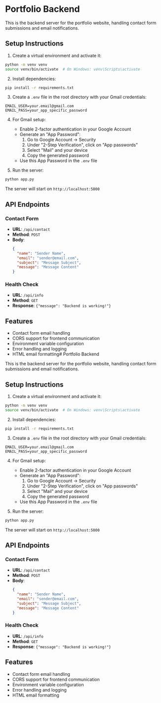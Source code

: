 # Portfolio Backend

This is the backend server for the portfolio website, handling contact form submissions and email notifications.

## Setup Instructions

1. Create a virtual environment and activate it:
```bash
python -m venv venv
source venv/bin/activate  # On Windows: venv\Scripts\activate
```

2. Install dependencies:
```bash
pip install -r requirements.txt
```

3. Create a `.env` file in the root directory with your Gmail credentials:
```
EMAIL_USER=your.email@gmail.com
EMAIL_PASS=your_app_specific_password
```

4. For Gmail setup:
   - Enable 2-factor authentication in your Google Account
   - Generate an "App Password":
     1. Go to Google Account → Security
     2. Under "2-Step Verification", click on "App passwords"
     3. Select "Mail" and your device
     4. Copy the generated password
   - Use this App Password in the `.env` file

5. Run the server:
```bash
python app.py
```

The server will start on `http://localhost:5000`

## API Endpoints

### Contact Form
- **URL**: `/api/contact`
- **Method**: `POST`
- **Body**:
  ```json
  {
    "name": "Sender Name",
    "email": "sender@email.com",
    "subject": "Message Subject",
    "message": "Message Content"
  }
  ```

### Health Check
- **URL**: `/api/info`
- **Method**: `GET`
- **Response**: `{"message": "Backend is working!"}`

## Features
- Contact form email handling
- CORS support for frontend communication
- Environment variable configuration
- Error handling and logging
- HTML email formatting# Portfolio Backend

This is the backend server for the portfolio website, handling contact form submissions and email notifications.

## Setup Instructions

1. Create a virtual environment and activate it:
```bash
python -m venv venv
source venv/bin/activate  # On Windows: venv\Scripts\activate
```

2. Install dependencies:
```bash
pip install -r requirements.txt
```

3. Create a `.env` file in the root directory with your Gmail credentials:
```
EMAIL_USER=your.email@gmail.com
EMAIL_PASS=your_app_specific_password
```

4. For Gmail setup:
   - Enable 2-factor authentication in your Google Account
   - Generate an "App Password":
     1. Go to Google Account → Security
     2. Under "2-Step Verification", click on "App passwords"
     3. Select "Mail" and your device
     4. Copy the generated password
   - Use this App Password in the `.env` file

5. Run the server:
```bash
python app.py
```

The server will start on `http://localhost:5000`

## API Endpoints

### Contact Form
- **URL**: `/api/contact`
- **Method**: `POST`
- **Body**:
  ```json
  {
    "name": "Sender Name",
    "email": "sender@email.com",
    "subject": "Message Subject",
    "message": "Message Content"
  }
  ```

### Health Check
- **URL**: `/api/info`
- **Method**: `GET`
- **Response**: `{"message": "Backend is working!"}`

## Features
- Contact form email handling
- CORS support for frontend communication
- Environment variable configuration
- Error handling and logging
- HTML email formatting